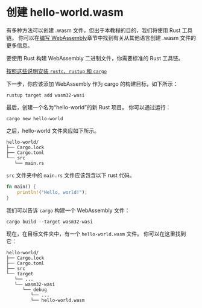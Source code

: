 # 创建 hello-world.wasm

有多种方法可以创建 .wasm 文件，但出于本教程的目的，我们将使用 Rust 工具链。 你可以在[编写 WebAssembly](#创建-hello-worldwasm)章节中找到有关从其他语言创建 .wasm 文件的更多信息。

要使用 Rust 构建 WebAssembly 二进制文件，你需要标准的 Rust 工具链。

[按照这些说明安装 `rustc`、`rustup` 和 `cargo`](https://www.rust-lang.org/tools/install)

下一步，你应该添加 WebAssembly 作为 cargo 的构建目标，如下所示：

```shell
rustup target add wasm32-wasi
```

最后，创建一个名为“hello-world”的新 Rust 项目。 你可以通过运行：

```shell
cargo new hello-world
```

之后，hello-world 文件夹应如下所示。

```shell
hello-world/
├── Cargo.lock
├── Cargo.toml
└── src
   └── main.rs
```

`src` 文件夹中的 `main.rs` 文件应该包含以下 rust 代码。

```rust
fn main() {
    println!("Hello, world!");
}
```

我们可以告诉 `cargo` 构建一个 WebAssembly 文件：

```shell
cargo build --target wasm32-wasi
```

现在，在目标文件夹中，有一个 `hello-world.wasm` 文件。 你可以在这里找到它：

```shell
hello-world/
├── Cargo.lock
├── Cargo.toml
├── src
└── target
   └── ...
   └── wasm32-wasi
      └── debug
         └── ...
         └── hello-world.wasm
```

